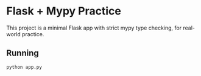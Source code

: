 # Flask + Mypy Practice

This project is a minimal Flask app with strict mypy type checking, for real-world practice.

## Running

```bash
python app.py

